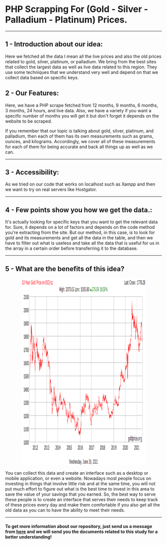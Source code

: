 # PHP Scrapping For (Gold - Silver - Palladium - Platinum) Prices.
***


## 1 - Introduction about our idea:
Here we fetched all the data I mean all the live prices and also the old prices related to gold, silver, platinum, or palladium. We bring from the best sites that collect the largest data as well as live data related to this region. They use some techniques that we understand very well and depend on that we collect data based on specific keys.

## 2 - Our Features:
Here, we have a PHP scrape fetched from 12 months, 9 months, 6 months, 3 months, 24 hours, and live data. 
Also, we have a variety if you want a specific number of months you will get it but don't forget it depends on the website to be scraped.

If you remember that our topic is talking about gold, silver, platinum, and palladium, then each of them has its own measurements such as grams, ounces, and kilograms. Accordingly, we cover all of these measurements for each of them for being accurate and back all things up as well as we can.

***
## 3 - Accessibility:
As we tried on our code that works on localhost such as Xampp and then we want to try on real servers like Hostgator.

***
## 4 - Few points show you how we get the data.:
It's actually looking for specific keys that you want to get the relevant data for. Sure, it depends on a lot of factors and depends on the code method you're extracting from the site. But our method, in this case, is to look for gold and its measurements and get all the data in the table, and then we have to filter out what is useless and take all the data that is useful for us in the array in a certain order before transferring it to the database.

***
## 5 - What are the benefits of this idea?


<p href="url"  align="center" ><img src="https://github.com/AhmedSamirScience/PHP_Scrapping_For_Gold_Silver_Palladium_Platinum_Prices./blob/main/goldpic.png" height="600" width="400" ></p>

You can collect this data and create an interface such as a desktop or mobile application, or even a website. Nowadays most people focus on investing in things that involve little risk and at the same time, you will not put much effort to figure out what is the best time to invest in this area to save the value of your savings that you earned. So, the best way to serve these people is to create an interface that serves their needs to keep track of these prices every day and make them comfortable if you also get all the old data as you can to have the ability to meet their needs.

***
#### To get more information about our repository, just send us a message from [here](https://www.linkedin.com/in/ahmedsamir13/) and we will send you the documents related to this study for a better understanding!


